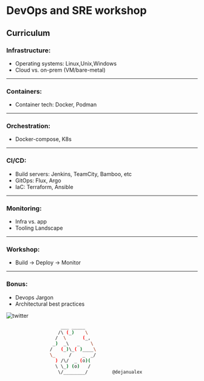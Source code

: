 

# DevOps and SRE workshop


## Curriculum

### Infrastructure:
* Operating systems: Linux,Unix,Windows 
* Cloud vs. on-prem (VM/bare-metal)

---

### Containers:
* Container tech: Docker, Podman

---

### Orchestration:
* Docker-compose, K8s

---

### CI/CD:
* Build servers: Jenkins, TeamCity, Bamboo, etc  
* GitOps: Flux, Argo  
* IaC: Terraform, Ansible

---

### Monitoring:
* Infra vs. app
* Tooling Landscape

---

### Workshop:
* Build -> Deploy -> Monitor

---

### Bonus:
* Devops Jargon
* Architectural best practices

![twitter](https://github.com/dejanu/cheetcity/blob/gh-pages/src/twitter.png?raw=true)


```bash
                    ___ _____
                   /\ (_)    \
                  /  \      (_,
                 _)  _\   _    \
                /   (_)\_( )____\
                \_     /    _  _/
                  ) /\/  _ (o)(
                  \ \_) (o)   /
                   \/________/         @dejanualex
```